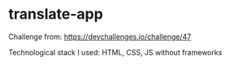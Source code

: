 # translate-app
 
Challenge from: https://devchallenges.io/challenge/47

Technological stack I used: HTML, CSS, JS without frameworks